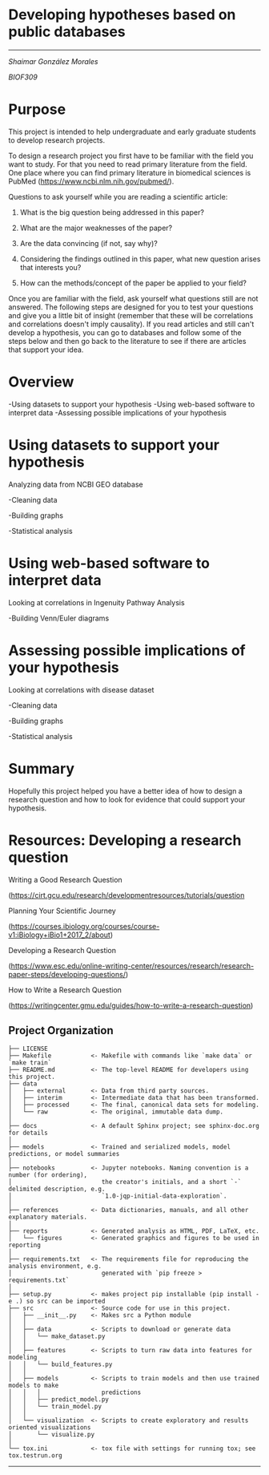 # Developing hypotheses based on public databases
---

*Shaimar González Morales*

*BIOF309*

# Purpose

This project is intended to help undergraduate and early graduate students to develop research projects.

To design a research project you first have to be familiar with the field you want to study. For that you need to read primary literature from the field. One place where you can find primary literature in biomedical sciences is PubMed (https://www.ncbi.nlm.nih.gov/pubmed/). 

Questions to ask yourself while you are reading a scientific article:

1. What is the big question being addressed in this paper?

2. What are the major weaknesses of the paper?

3. Are the data convincing (if not, say why)?

4. Considering the findings outlined in this paper, what new question arises that
interests you?

5. How can the methods/concept of the paper be applied to your field?

Once you are familiar with the field, ask yourself what questions still are not answered. The following steps are designed for you to test your questions and give you a little bit of insight (remember that these will be correlations and correlations doesn't imply causality). If you read articles and still can't develop a hypothesis, you can go to databases and follow some of the steps below and then go back to the literature to see if there are articles that support your idea.

# Overview

-Using datasets to support your hypothesis
-Using web-based software to interpret data
-Assessing possible implications of your hypothesis


# Using datasets to support your hypothesis

Analyzing data from NCBI GEO database

-Cleaning data

-Building graphs

-Statistical analysis

# Using web-based software to interpret data

Looking at correlations in Ingenuity Pathway Analysis

-Building Venn/Euler diagrams 

# Assessing possible implications of your hypothesis

Looking at correlations with disease dataset

-Cleaning data

-Building graphs

-Statistical analysis

# Summary 

Hopefully this project helped you have a better idea of how to design a research question and how to look for evidence that could support your hypothesis.

# Resources: Developing a research question

Writing a Good Research Question 

(https://cirt.gcu.edu/research/developmentresources/tutorials/question

Planning Your Scientific Journey 

(https://courses.ibiology.org/courses/course-v1:iBiology+iBio1+2017_2/about) 

Developing a Research Question

(https://www.esc.edu/online-writing-center/resources/research/research-paper-steps/developing-questions/)

How to Write a Research Question

(https://writingcenter.gmu.edu/guides/how-to-write-a-research-question)



Project Organization
------------

    ├── LICENSE
    ├── Makefile           <- Makefile with commands like `make data` or `make train`
    ├── README.md          <- The top-level README for developers using this project.
    ├── data
    │   ├── external       <- Data from third party sources.
    │   ├── interim        <- Intermediate data that has been transformed.
    │   ├── processed      <- The final, canonical data sets for modeling.
    │   └── raw            <- The original, immutable data dump.
    │
    ├── docs               <- A default Sphinx project; see sphinx-doc.org for details
    │
    ├── models             <- Trained and serialized models, model predictions, or model summaries
    │
    ├── notebooks          <- Jupyter notebooks. Naming convention is a number (for ordering),
    │                         the creator's initials, and a short `-` delimited description, e.g.
    │                         `1.0-jqp-initial-data-exploration`.
    │
    ├── references         <- Data dictionaries, manuals, and all other explanatory materials.
    │
    ├── reports            <- Generated analysis as HTML, PDF, LaTeX, etc.
    │   └── figures        <- Generated graphics and figures to be used in reporting
    │
    ├── requirements.txt   <- The requirements file for reproducing the analysis environment, e.g.
    │                         generated with `pip freeze > requirements.txt`
    │
    ├── setup.py           <- makes project pip installable (pip install -e .) so src can be imported
    ├── src                <- Source code for use in this project.
    │   ├── __init__.py    <- Makes src a Python module
    │   │
    │   ├── data           <- Scripts to download or generate data
    │   │   └── make_dataset.py
    │   │
    │   ├── features       <- Scripts to turn raw data into features for modeling
    │   │   └── build_features.py
    │   │
    │   ├── models         <- Scripts to train models and then use trained models to make
    │   │   │                 predictions
    │   │   ├── predict_model.py
    │   │   └── train_model.py
    │   │
    │   └── visualization  <- Scripts to create exploratory and results oriented visualizations
    │       └── visualize.py
    │
    └── tox.ini            <- tox file with settings for running tox; see tox.testrun.org


--------


